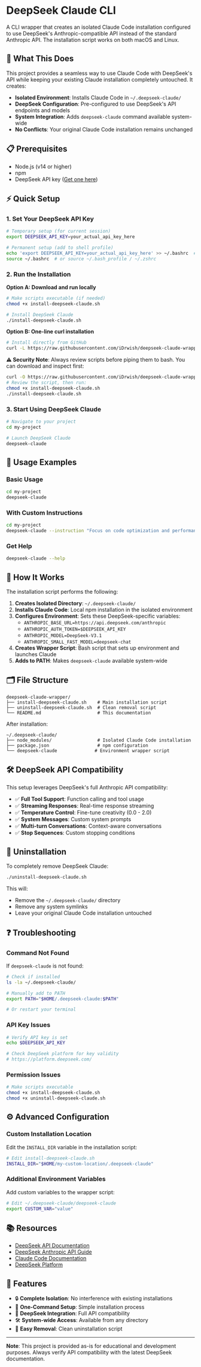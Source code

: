# DeepSeek Claude CLI

A CLI wrapper that creates an isolated Claude Code installation configured to use DeepSeek's Anthropic-compatible API instead of the standard Anthropic API. The installation script works on both macOS and Linux.

## 🚀 What This Does

This project provides a seamless way to use Claude Code with DeepSeek's API while keeping your existing Claude installation completely untouched. It creates:

- **Isolated Environment**: Installs Claude Code in `~/.deepseek-claude/`
- **DeepSeek Configuration**: Pre-configured to use DeepSeek's API endpoints and models
- **System Integration**: Adds `deepseek-claude` command available system-wide
- **No Conflicts**: Your original Claude Code installation remains unchanged

## 📋 Prerequisites

- Node.js (v14 or higher)
- npm
- DeepSeek API key ([Get one here](https://platform.deepseek.com/))

## ⚡ Quick Setup

### 1. Set Your DeepSeek API Key

```bash
# Temporary setup (for current session)
export DEEPSEEK_API_KEY=your_actual_api_key_here

# Permanent setup (add to shell profile)
echo 'export DEEPSEEK_API_KEY=your_actual_api_key_here' >> ~/.bashrc  # or ~/.bash_profile / ~/.zshrc
source ~/.bashrc  # or source ~/.bash_profile / ~/.zshrc
```

### 2. Run the Installation

**Option A: Download and run locally**
```bash
# Make scripts executable (if needed)
chmod +x install-deepseek-claude.sh

# Install DeepSeek Claude
./install-deepseek-claude.sh
```

**Option B: One-line curl installation**
```bash
# Install directly from GitHub
curl -L https://raw.githubusercontent.com/iDrwish/deepseek-claude-wrapper/main/install-deepseek-claude.sh | bash
```

**⚠️ Security Note**: Always review scripts before piping them to bash. You can download and inspect first:
```bash
curl -O https://raw.githubusercontent.com/iDrwish/deepseek-claude-wrapper/main/install-deepseek-claude.sh
# Review the script, then run:
chmod +x install-deepseek-claude.sh
./install-deepseek-claude.sh
```

### 3. Start Using DeepSeek Claude

```bash
# Navigate to your project
cd my-project

# Launch DeepSeek Claude
deepseek-claude
```

## 🎯 Usage Examples

### Basic Usage
```bash
cd my-project
deepseek-claude
```

### With Custom Instructions
```bash
cd my-project
deepseek-claude --instruction "Focus on code optimization and performance"
```

### Get Help
```bash
deepseek-claude --help
```

## 🔧 How It Works

The installation script performs the following:

1. **Creates Isolated Directory**: `~/.deepseek-claude/`
2. **Installs Claude Code**: Local npm installation in the isolated environment
3. **Configures Environment**: Sets these DeepSeek-specific variables:
   - `ANTHROPIC_BASE_URL=https://api.deepseek.com/anthropic`
   - `ANTHROPIC_AUTH_TOKEN=$DEEPSEEK_API_KEY`
   - `ANTHROPIC_MODEL=DeepSeek-V3.1`
   - `ANTHROPIC_SMALL_FAST_MODEL=deepseek-chat`
4. **Creates Wrapper Script**: Bash script that sets up environment and launches Claude
5. **Adds to PATH**: Makes `deepseek-claude` available system-wide

## 🗂️ File Structure

```
deepseek-claude-wrapper/
├── install-deepseek-claude.sh    # Main installation script
├── uninstall-deepseek-claude.sh  # Clean removal script
└── README.md                     # This documentation
```

After installation:
```
~/.deepseek-claude/
├── node_modules/                 # Isolated Claude Code installation
├── package.json                  # npm configuration
└── deepseek-claude              # Environment wrapper script
```

## 🛠️ DeepSeek API Compatibility

This setup leverages DeepSeek's full Anthropic API compatibility:

- ✅ **Full Tool Support**: Function calling and tool usage
- ✅ **Streaming Responses**: Real-time response streaming
- ✅ **Temperature Control**: Fine-tune creativity (0.0 - 2.0)
- ✅ **System Messages**: Custom system prompts
- ✅ **Multi-turn Conversations**: Context-aware conversations
- ✅ **Stop Sequences**: Custom stopping conditions

## 🔄 Uninstallation

To completely remove DeepSeek Claude:

```bash
./uninstall-deepseek-claude.sh
```

This will:
- Remove the `~/.deepseek-claude/` directory
- Remove any system symlinks
- Leave your original Claude Code installation untouched

## ❓ Troubleshooting

### Command Not Found
If `deepseek-claude` is not found:

```bash
# Check if installed
ls -la ~/.deepseek-claude/

# Manually add to PATH
export PATH="$HOME/.deepseek-claude:$PATH"

# Or restart your terminal
```

### API Key Issues
```bash
# Verify API key is set
echo $DEEPSEEK_API_KEY

# Check DeepSeek platform for key validity
# https://platform.deepseek.com/
```

### Permission Issues
```bash
# Make scripts executable
chmod +x install-deepseek-claude.sh
chmod +x uninstall-deepseek-claude.sh
```

## ⚙️ Advanced Configuration

### Custom Installation Location
Edit the `INSTALL_DIR` variable in the installation script:

```bash
# Edit install-deepseek-claude.sh
INSTALL_DIR="$HOME/my-custom-location/.deepseek-claude"
```

### Additional Environment Variables
Add custom variables to the wrapper script:

```bash
# Edit ~/.deepseek-claude/deepseek-claude
export CUSTOM_VAR="value"
```

## 📚 Resources

- [DeepSeek API Documentation](https://api-docs.deepseek.com/)
- [DeepSeek Anthropic API Guide](https://api-docs.deepseek.com/guides/anthropic_api)
- [Claude Code Documentation](https://github.com/anthropics/claude-code)
- [DeepSeek Platform](https://platform.deepseek.com/)

## 🎉 Features

- 🔒 **Complete Isolation**: No interference with existing installations
- 🚀 **One-Command Setup**: Simple installation process
- 🔄 **DeepSeek Integration**: Full API compatibility
- 🛠️ **System-wide Access**: Available from any directory
- 🧹 **Easy Removal**: Clean uninstallation script

---

**Note**: This project is provided as-is for educational and development purposes. Always verify API compatibility with the latest DeepSeek documentation.